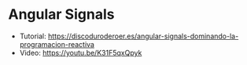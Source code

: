 # Angular Signals

- Tutorial: https://discoduroderoer.es/angular-signals-dominando-la-programacion-reactiva
- Video: https://youtu.be/K31F5qxQpyk
